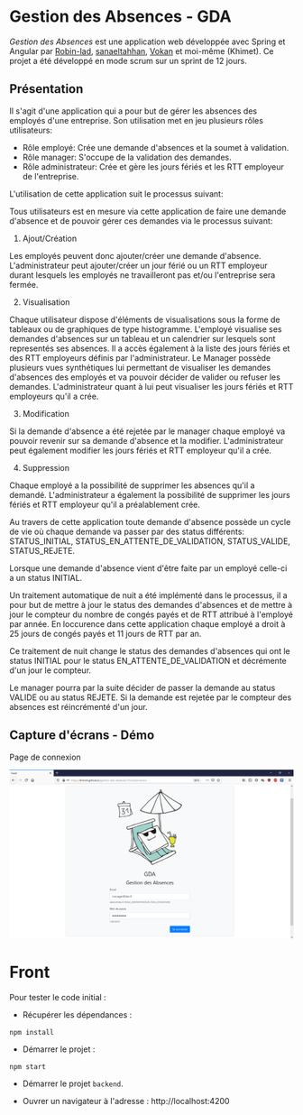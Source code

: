 # Gestion des Absences - GDA

*Gestion des Absences* est une application web développée avec Spring et Angular par [Robin-lad](https://github.com/Robin-lad), [sanaeltahhan](https://github.com/sanaeltahhan), [Vokan](https://github.com/Vokan) et moi-même (Khimet). Ce projet a été développé en mode scrum sur un sprint de 12 jours.

## Présentation

Il s'agit d'une application qui a pour but de gérer les absences des employés d'une entreprise. Son utilisation met en jeu plusieurs rôles utilisateurs:

- Rôle employé: Crée une demande d'absences et la soumet à validation.
- Rôle manager: S'occupe de la validation des demandes.
- Rôle administrateur: Crée et gère les jours fériés et les RTT employeur de l'entreprise.

L'utilisation de cette application suit le processus suivant:

Tous utilisateurs est en mesure via cette application de faire une demande d'absence et de pouvoir gérer ces demandes via le processus suivant:

1. Ajout/Création

Les employés peuvent donc ajouter/créer une demande d'absence. L'administrateur peut ajouter/créer un jour férié ou un RTT employeur durant lesquels les employés ne travailleront pas et/ou l'entreprise sera fermée.

2. Visualisation

Chaque utilisateur dispose d'éléments de visualisations sous la forme de tableaux ou de graphiques de type histogramme.
L'employé visualise ses demandes d'absences sur un tableau et un calendrier sur lesquels sont representés ses absences. Il a accès également à la liste des jours fériés et des RTT employeurs définis par l'administrateur.
Le Manager possède plusieurs vues synthétiques lui permettant de visualiser les demandes d'absences des employés et va pouvoir décider de valider ou refuser les demandes.
L'administrateur quant à lui peut visualiser les jours fériés et RTT employeurs qu'il a crée.

3. Modification

Si la demande d'absence a été rejetée par le manager chaque employé va pouvoir revenir sur sa demande d'absence et la modifier. 
L'administrateur peut également modifier les jours fériés et RTT employeur qu'il a crée.

4. Suppression

Chaque employé a la possibilité de supprimer les absences qu'il a demandé. L'administrateur a également la possibilité de supprimer les jours fériés et RTT employeur qu'il a préalablement crée.

Au travers de cette application toute demande d'absence possède un cycle de vie où chaque demande va passer par des status différents: STATUS_INITIAL, STATUS_EN_ATTENTE_DE_VALIDATION, STATUS_VALIDE, STATUS_REJETE.

 

Lorsque une demande d'absence vient d'être faite par un employé celle-ci a un status INITIAL.

Un traitement automatique de nuit a été implémenté dans le processus, il a pour but de mettre à jour le status des demandes d'absences et de mettre à jour le compteur du nombre de congés payés et de RTT attribué à l'employé par année. En loccurence dans cette application chaque employé a droit à 25 jours de congés payés et 11 jours de RTT par an. 

Ce traitement de nuit change le status des demandes d'absences qui ont le status INITIAL pour le status EN_ATTENTE_DE_VALIDATION et décrémente d'un jour le compteur. 

Le manager pourra par la suite décider de passer la demande au status VALIDE ou au status REJETE. Si la demande est rejetée par le compteur des absences est réincrémenté d'un jour.

## Capture d'écrans - Démo

Page de connexion

![page_connexion](demo/firefox_p8VHQYJK4q.png)






# Front

Pour tester le code initial :

* Récupérer les dépendances :

```
npm install
```

* Démarrer le projet :

```
npm start
```

* Démarrer le projet `backend`.

* Ouvrer un navigateur à l'adresse : http://localhost:4200


